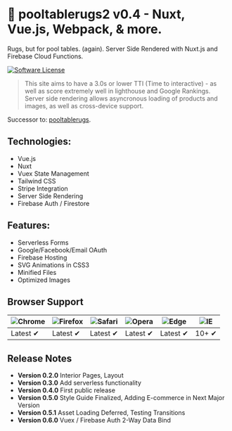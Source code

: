 # 🎱 pooltablerugs2 v0.4 - Nuxt, Vue.js, Webpack, & more.
Rugs, but for pool tables. (again). Server Side Rendered with Nuxt.js and Firebase Cloud Functions.

[![Software License](https://img.shields.io/badge/license-MIT-brightgreen.svg?style=flat-square)](LICENSE.md)

>This site aims to have a 3.0s or lower TTI (Time to interactive) - as well as score extremely well in lighthouse and Google Rankings.
>Server side rendering allows asyncronous loading of products and images, as well as cross-device support.
  
Successor to: [pooltablerugs](https://github.com/kendalled/pooltablerugs "My first attempt").
## Technologies:
- Vue.js
- Nuxt
- Vuex State Management
- Tailwind CSS
- Stripe Integration
- Server Side Rendering
- Firebase Auth / Firestore

## Features:
- Serverless Forms
- Google/Facebook/Email OAuth
- Firebase Hosting
- SVG Animations in CSS3
- Minified Files
- Optimized Images

## Browser Support
![Chrome](https://raw.github.com/alrra/browser-logos/master/src/chrome/chrome_48x48.png) | ![Firefox](https://raw.github.com/alrra/browser-logos/master/src/firefox/firefox_48x48.png) | ![Safari](https://raw.github.com/alrra/browser-logos/master/src/safari/safari_48x48.png) | ![Opera](https://raw.github.com/alrra/browser-logos/master/src/opera/opera_48x48.png) | ![Edge](https://raw.github.com/alrra/browser-logos/master/src/edge/edge_48x48.png) | ![IE](https://raw.github.com/alrra/browser-logos/master/src/archive/internet-explorer_9-11/internet-explorer_9-11_48x48.png) |
--- | --- | --- | --- | --- | --- |
Latest ✔ | Latest ✔ | Latest ✔ | Latest ✔ | Latest ✔ | 10+ ✔ |

## Release Notes

- __Version 0.2.0__ Interior Pages, Layout
- __Version 0.3.0__ Add serverless functionality
- __Version 0.4.0__ First public release
- __Version 0.5.0__ Style Guide Finalized, Adding E-commerce in Next Major Version
- __Version 0.5.1__ Asset Loading Deferred, Testing Transitions
- __Version 0.6.0__ Vuex / Firebase Auth 2-Way Data Bind

